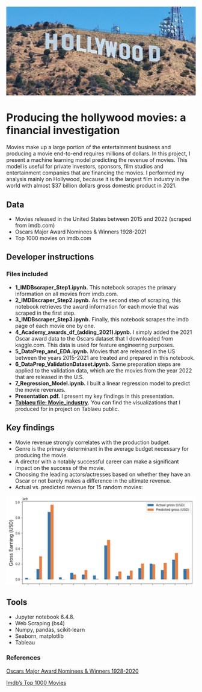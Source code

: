 ![hollywood.jpeg](image/hollywood.jpeg)

# Producing the hollywood movies: a financial investigation

Movies make up a large portion of the entertainment business and producing a movie end-to-end requires millions of dollars. In this project, I present a machine learning model predicting the revenue of movies. This model is useful for private investors, sponsors, film studios and entertainment companies that are financing the movies. I performed my analysis mainly on Hollywood, because it is the largest film industry in the world with almost $37 billion dollars gross domestic product in 2021.

## Data

- Movies released in the United States between 2015 and 2022 (scraped from imdb.com)
- Oscars Major Award Nominees & Winners 1928-2021
- Top 1000 movies on imdb.com

## Developer instructions

### Files included
   
- **1_IMDBscraper_Step1.ipynb.** This notebook scrapes the primary information on all movies from imdb.com.
- **2_IMDBscraper_Step2.ipynb.** As the second step of scraping, this notebook retrieves the award information for each movie that was scraped in the first step.
- **3_IMDBscraper_Step3.ipynb.** Finally, this notebook scrapes the imdb page of each movie one by one.
- **4_Academy_awards_df_(adding_2021).ipynb.** I simply added the 2021 Oscar award data to the Oscars dataset that I downloaded from kaggle.com. This data is used for feature engineering purposes.
- **5_DataPrep_and_EDA.ipynb.** Movies that are released in the US between the years 2015-2021 are treated and prepared in this notebook.
- **6_DataPrep_ValidationDataset.ipynb.** Same preparation steps are applied to the validation data, which are the movies from the year 2022 that are released in the U.S.
- **7_Regression_Model.ipynb.** I built a linear regression model to predict the movie revenues.
- **Presentation.pdf.** I present my key findings in this presentation. 
- **[Tablaeu file: Movie_industry](https://public.tableau.com/views/Movie_industry/Budget_vs_Gross_per_genre?:language=en-US&:display_count=n&:origin=viz_share_link).** You can find the visualizations that I produced for in project on Tablaeu public.

## Key findings

- Movie revenue strongly correlates with the production budget.
- Genre is the primary determinant in the average budget necessary for producing the movie.
- A director with a notably successful career can make a significant impact on the success of the movie. 
- Choosing the leading actors/actresses based on whether they have an Oscar or not barely makes a difference in the ultimate revenue.
- Actual vs. predicted revenue for 15 random movies:

![actual_vs_predicted_revenue.png](image/actual_vs_predicted_revenue.png)

## Tools

- Jupyter notebook 6.4.8.
- Web Scraping (bs4)
- Numpy, pandas, scikit-learn
- Seaborn, matplotlib
- Tableau

### References

[Oscars Major Award Nominees & Winners 1928-2020](https://www.kaggle.com/datasets/darinhawley/oscars-major-award-nominees-winners-19282020)

[Imdb’s Top 1000 Movies ](https://github.com/mrzeynalli/Python/tree/main/UoE%20-%20Projects/TOP1000%20Movies%20by%20IMDb)

